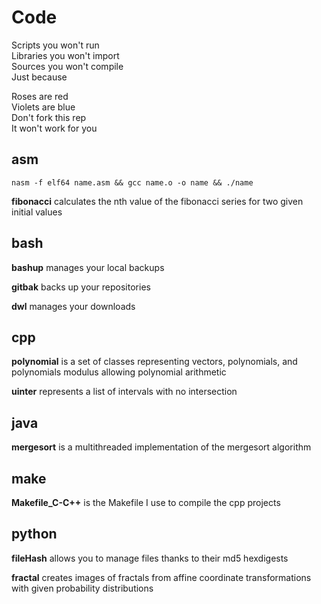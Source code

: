 # Code
Scripts you won't run  
Libraries you won't import  
Sources you won't compile  
Just because  

Roses are red  
Violets are blue  
Don't fork this rep  
It won't work for you  

## asm
` nasm -f elf64 name.asm && gcc name.o -o name && ./name `

**fibonacci** calculates the nth value of the fibonacci series for two given initial values

## bash
**bashup** manages your local backups

**gitbak** backs up your repositories

**dwl** manages your downloads

## cpp  
**polynomial** is a set of classes representing vectors, polynomials, and polynomials modulus allowing polynomial arithmetic

**uinter** represents a list of intervals with no intersection

## java  
**mergesort** is a multithreaded implementation of the mergesort algorithm

## make  
**Makefile_C-C++** is the Makefile I use to compile the cpp projects 

## python
**fileHash** allows you to manage files thanks to their md5 hexdigests

**fractal** creates images of fractals from affine coordinate transformations with given probability distributions
